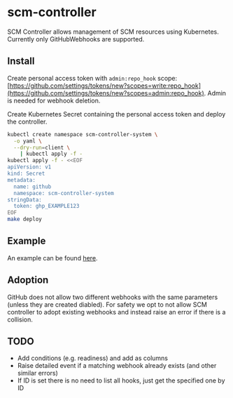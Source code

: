 # scm-controller

SCM Controller allows management of SCM resources using Kubernetes. Currently only GitHubWebhooks
are supported.

## Install

Create personal access token with `admin:repo_hook` scope:
[https://github.com/settings/tokens/new?scopes=write:repo_hook](https://github.com/settings/tokens/new?scopes=admin:repo_hook). Admin is needed for webhook deletion.

Create Kubernetes Secret containing the personal access token and deploy the controller.

```sh
kubectl create namespace scm-controller-system \
  -o yaml \
  --dry-run=client \
    | kubectl apply -f -
kubectl apply -f - <<EOF
apiVersion: v1
kind: Secret
metadata:
  name: github
  namespace: scm-controller-system
stringData:
  token: ghp_EXAMPLE123
EOF
make deploy
```

## Example

An example can be found [here](config/samples/scm_v1alpha1_githubwebhook.yaml).

## Adoption

GitHub does not allow two different webhooks with the same parameters (unless they are created
diabled). For safety we opt to not allow SCM controller to adopt existing webhooks and instead raise
an error if there is a collision.

## TODO

- Add conditions (e.g. readiness) and add as columns
- Raise detailed event if a matching webhook already exists (and other similar errors)
- If ID is set there is no need to list all hooks, just get the specified one by ID

